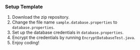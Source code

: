 ### Setup Template

1. Download the zip repository.
2. Change the file name `sample.database.properties` to `database.properties`.
3. Set up the database credentials in `database.properties`.
4. Encrypt the credentials by running `EncryptDatabaseTest.java`.
5. Enjoy coding!
